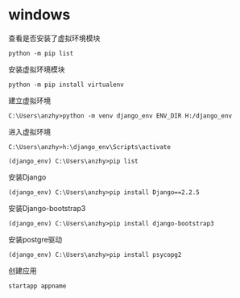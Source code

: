 # windows

查看是否安装了虚拟环境模块

```
python -m pip list
```

安装虚拟环境模块

```
python -m pip install virtualenv
```

建立虚拟环境

```
C:\Users\anzhy>python -m venv django_env ENV_DIR H:/django_env
```

进入虚拟环境

```
C:\Users\anzhy>h:\django_env\Scripts\activate

(django_env) C:\Users\anzhy>pip list
```

安装Django

```
(django_env) C:\Users\anzhy>pip install Django==2.2.5
```

安装Django-bootstrap3

```
(django_env) C:\Users\anzhy>pip install django-bootstrap3
```

安装postgre驱动

```
(django_env) C:\Users\anzhy>pip install psycopg2
```





创建应用

```
startapp appname
```

